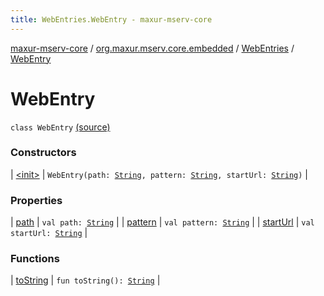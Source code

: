 ```yaml
---
title: WebEntries.WebEntry - maxur-mserv-core
---
```


[maxur-mserv-core](../../../index.html) / [org.maxur.mserv.core.embedded](../../index.html) / [WebEntries](../index.html) / [WebEntry](.)

# WebEntry

`class WebEntry` [(source)](https://github.com/myunusov/maxur-mserv/tree/master/maxur-mserv-core/src/main/kotlin/org/maxur/mserv/core/embedded/WebEntries.kt#L15)

### Constructors

| [&lt;init&gt;](-init-.html) | `WebEntry(path: `[`String`](https://kotlinlang.org/api/latest/jvm/stdlib/kotlin/-string/index.html)`, pattern: `[`String`](https://kotlinlang.org/api/latest/jvm/stdlib/kotlin/-string/index.html)`, startUrl: `[`String`](https://kotlinlang.org/api/latest/jvm/stdlib/kotlin/-string/index.html)`)` |

### Properties

| [path](path.html) | `val path: `[`String`](https://kotlinlang.org/api/latest/jvm/stdlib/kotlin/-string/index.html) |
| [pattern](pattern.html) | `val pattern: `[`String`](https://kotlinlang.org/api/latest/jvm/stdlib/kotlin/-string/index.html) |
| [startUrl](start-url.html) | `val startUrl: `[`String`](https://kotlinlang.org/api/latest/jvm/stdlib/kotlin/-string/index.html) |

### Functions

| [toString](to-string.html) | `fun toString(): `[`String`](https://kotlinlang.org/api/latest/jvm/stdlib/kotlin/-string/index.html) |

